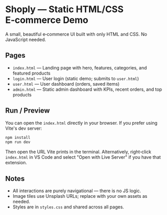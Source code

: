 # Shoply — Static HTML/CSS E‑commerce Demo

A small, beautiful e‑commerce UI built with only HTML and CSS. No JavaScript needed.

## Pages
- `index.html` — Landing page with hero, features, categories, and featured products
- `login.html` — User login (static demo; submits to `user.html`)
- `user.html` — User dashboard (orders, saved items)
- `admin.html` — Static admin dashboard with KPIs, recent orders, and top products

## Run / Preview
You can open the `index.html` directly in your browser. If you prefer using Vite's dev server:

```powershell
npm install
npm run dev
```

Then open the URL Vite prints in the terminal. Alternatively, right‑click `index.html` in VS Code and select "Open with Live Server" if you have that extension.

## Notes
- All interactions are purely navigational — there is no JS logic.
- Image tiles use Unsplash URLs; replace with your own assets as needed.
- Styles are in `styles.css` and shared across all pages.
